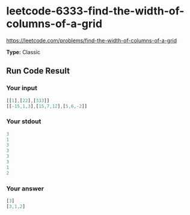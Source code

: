 # leetcode-6333-find-the-width-of-columns-of-a-grid

https://leetcode.com/problems/find-the-width-of-columns-of-a-grid

**Type:** Classic

## Run Code Result

### Your input

<!-- prettier-ignore -->
```js
[[1],[22],[333]]
[[-15,1,3],[15,7,12],[5,6,-2]]
```

### Your stdout

<!-- prettier-ignore -->
```js
3
1
3
3
3
3
1
2
```

### Your answer

<!-- prettier-ignore -->
```js
[3]
[3,1,2]
```
